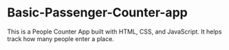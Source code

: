 # Basic-Passenger-Counter-app
This is a People Counter App built with HTML, CSS, and JavaScript. It helps track how many people enter a place.
